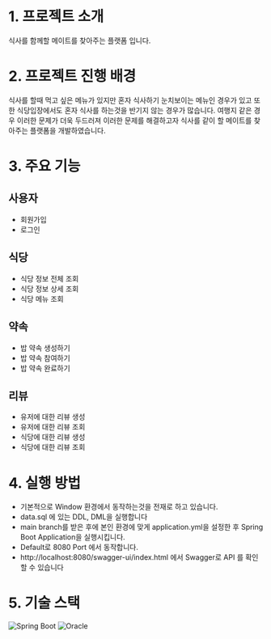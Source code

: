 # 1. 프로젝트 소개
식사를 함께할 메이트를 찾아주는 플랫폼 입니다.

# 2. 프로젝트 진행 배경
식사를 할때 먹고 싶은 메뉴가 있지만 혼자 식사하기 눈치보이는 메뉴인 경우가 있고
또한 식당입장에서도 혼자 식사를 하는것을 반기지 않는 경우가 많습니다.
여행지 같은 경우 이러한 문제가 더욱 두드러져 이러한 문제를 해결하고자 식사를 같이 할 메이트를 찾아주는 플랫폼을 개발하였습니다.

# 3. 주요 기능
## 사용자
- 회원가입
- 로그인
## 식당
- 식당 정보 전체 조회
- 식당 정보 상세 조회
- 식당 메뉴 조회
## 약속
- 밥 약속 생성하기
- 밥 약속 참여하기
- 밥 약속 완료하기
## 리뷰
- 유저에 대한 리뷰 생성
- 유저에 대한 리뷰 조회
- 식당에 대한 리뷰 생성
- 식당에 대한 리뷰 조회

# 4. 실행 방법
- 기본적으로 Window 환경에서 동작하는것을 전재로 하고 있습니다.
- data.sql 에 있는 DDL, DML을 실행합니다
- main branch를 받은 후에 본인 환경에 맞게 application.yml을 설정한 후 Spring Boot Application을 실행시킵니다.
- Default로 8080 Port 에서 동작합니다.
- http://localhost:8080/swagger-ui/index.html 에서 Swagger로 API 를 확인할 수 있습니다

# 5. 기술 스택
![Spring Boot](https://img.shields.io/badge/SpringBoot-6DB33F?style=for-the-badge&logo=SpringBoot&logoColor=white)
![Oracle](https://img.shields.io/badge/Oracle-F80000?style=for-the-badge&logo=Oracle&logoColor=white)

